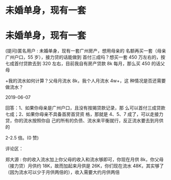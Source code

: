 # 未婚单身，现有一套

# 未婚单身，现有一套

(提问)匿名用户 : 未婚单身，现有一套广州房产，想用母亲的 名额再买一套（母亲广州户口，55 岁），接力贷的话能做到 首付三成吗？想买一套 450 万左右的，按七成首付贷款去到 320 左右，目前我自有房产贷款 8k 每月，那么买 450 的话父母

+我的流水如何计算？父母月流水 8k，我个人月流水 4w+，这 种情况是否还需要做流水？

2019-06-07

回答：1、如果你母亲是广州户口，且没有按揭贷款记录，那 么可以首付三成贷款七成；2、如果你母亲不具备首房首贷资 格，那就是 4、5、7 成了，可以走接力贷，你的流水按照你自 己的所有的负债、流水来平衡就行，反正流水要去到月供的

2-2.5 倍。(0 赞)

评论区：

郑大源 : 你的收入流水加上你父母的收入和流水够即可，你现在月供 8k，你父母（接力贷）月供约 18K，故而加起来月供是 26K，你们现在流水 48K，其实够了（因为流水可以少于月供两倍的），收入需要大约月供两倍